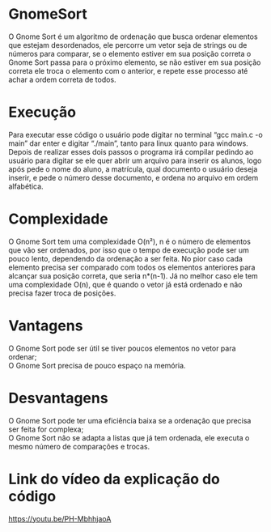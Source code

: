 # GnomeSort

O Gnome Sort é um algoritmo de ordenação que busca ordenar elementos que estejam desordenados, ele percorre um vetor seja de strings ou de números para comparar, se o elemento estiver em sua posição correta o Gnome Sort passa para o próximo elemento, se não estiver em sua posição correta ele troca o elemento com o anterior, e repete esse processo até achar a ordem correta de todos. 

##

# Execução

Para executar esse código o usuário pode digitar no terminal “gcc main.c -o main” dar enter e digitar “./main”, tanto para linux quanto para windows. Depois de realizar esses dois passos o programa irá compilar pedindo ao usuário para digitar se ele quer abrir um arquivo para inserir os alunos, logo após pede o nome do aluno, a matrícula, qual documento o usuário deseja inserir, e pede o número desse documento, e ordena no arquivo em ordem alfabética.

# Complexidade

O Gnome Sort tem uma complexidade O(n²), n é o número de elementos que vão ser ordenados, por isso que o tempo de execução pode ser um pouco lento, dependendo da ordenação a ser feita. No pior caso cada elemento precisa ser comparado com todos os elementos anteriores para alcançar sua posição correta, que seria n*(n-1). Já no melhor caso ele tem uma complexidade O(n), que é quando o vetor já está ordenado e não precisa fazer troca de posições.

# Vantagens

O Gnome Sort pode ser útil se tiver poucos elementos no vetor para ordenar;                                                                                     
O Gnome Sort precisa de pouco espaço na memória.

# Desvantagens

O Gnome Sort pode ter uma eficiência baixa se a ordenação que precisa ser feita for complexa;                                                                
O Gnome Sort não se adapta a listas que já tem ordenada, ele executa o mesmo número de comparações e trocas.
##
# Link do vídeo da explicação do código

https://youtu.be/PH-MbhhjaoA
